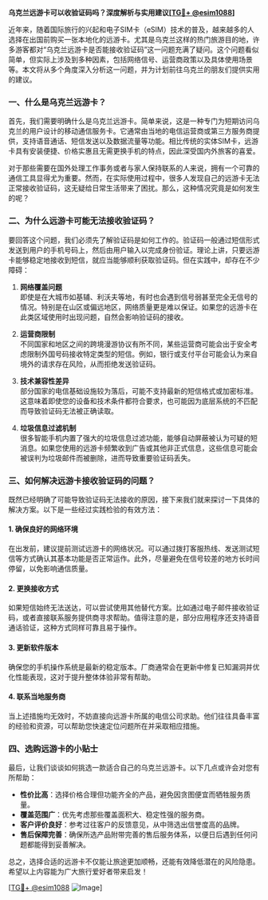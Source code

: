 **乌克兰远游卡可以收验证码吗？深度解析与实用建议[[TG💪+ @esim1088](https://t.me/s/esim1088)]**

近年来，随着国际旅行的兴起和电子SIM卡（eSIM）技术的普及，越来越多的人选择在出国前购买一张本地化的远游卡。尤其是乌克兰这样的热门旅游目的地，许多游客都对“乌克兰远游卡是否能接收验证码”这一问题充满了疑问。这个问题看似简单，但实际上涉及到多种因素，包括网络信号、运营商政策以及具体使用场景等。本文将从多个角度深入分析这一问题，并为计划前往乌克兰的朋友们提供实用的建议。

### 一、什么是乌克兰远游卡？

首先，我们需要明确什么是乌克兰远游卡。简单来说，这是一种专门为短期访问乌克兰的用户设计的移动通信服务卡。它通常由当地的电信运营商或第三方服务商提供，支持语音通话、短信发送以及数据流量等功能。相比传统的实体SIM卡，远游卡具有安装便捷、价格实惠且无需更换手机的特点，因此深受国内外旅客的喜爱。

对于那些需要在国外处理工作事务或者与家人保持联系的人来说，拥有一个可靠的通信工具显得尤为重要。然而，在实际使用过程中，很多人发现自己的远游卡无法正常接收验证码，这无疑给日常生活带来了困扰。那么，这种情况究竟是如何发生的呢？

### 二、为什么远游卡可能无法接收验证码？

要回答这个问题，我们必须先了解验证码是如何工作的。验证码一般通过短信形式发送到用户的手机号码上，然后由用户输入以完成身份验证。理论上讲，只要远游卡能够稳定地接收到短信，就应当能够顺利获取验证码。但在实践中，却存在不少障碍：

1. **网络覆盖问题**  
   即使是在大城市如基辅、利沃夫等地，有时也会遇到信号弱甚至完全无信号的情况。特别是在山区或偏远地区，网络质量更是难以保证。如果您的远游卡在此类区域使用时出现问题，自然会影响验证码的接收。

2. **运营商限制**  
   不同国家和地区之间的跨境漫游协议有所不同，某些运营商可能会出于安全考虑限制外国号码接收特定类型的短信。例如，银行或支付平台可能会认为来自境外的请求存在风险，从而拒绝发送验证码。

3. **技术兼容性差异**  
   部分国家的电信基础设施较为落后，可能不支持最新的短信格式或加密标准。这意味着即使您的设备和技术条件都符合要求，也可能因为底层系统的不匹配而导致验证码无法被正确读取。

4. **垃圾信息过滤机制**  
   很多智能手机内置了强大的垃圾信息过滤功能，能够自动屏蔽被认为可疑的短消息。如果您使用的远游卡频繁收到广告或其他非正式信息，这些信息可能会被误判为垃圾邮件而被删除，进而导致重要验证码丢失。

### 三、如何解决远游卡接收验证码的问题？

既然已经明确了可能导致验证码无法接收的原因，接下来我们就来探讨一下具体的解决方案。以下是一些经过实践检验的有效方法：

#### 1. 确保良好的网络环境
在出发前，建议提前测试远游卡的网络状况。可以通过拨打客服热线、发送测试短信等方式确认其基本功能是否正常运作。此外，尽量避免在信号较差的地方长时间停留，以免影响通信质量。

#### 2. 更换接收方式
如果短信始终无法送达，可以尝试使用其他替代方案。比如通过电子邮件接收验证码，或者直接联系服务提供商寻求帮助。值得注意的是，部分应用程序还支持语音通话验证，这种方式同样可靠且易于操作。

#### 3. 更新软件版本
确保您的手机操作系统是最新的稳定版本。厂商通常会在更新中修复已知漏洞并优化性能表现，这对于提升整体体验非常有帮助。

#### 4. 联系当地服务商
当上述措施均无效时，不妨直接向远游卡所属的电信公司求助。他们往往具备丰富的经验和资源，可以帮助您快速定位问题所在并采取相应措施。

### 四、选购远游卡的小贴士

最后，让我们谈谈如何挑选一款适合自己的乌克兰远游卡。以下几点或许会对您有所帮助：

- **性价比高**：选择价格合理但功能齐全的产品，避免因贪图便宜而牺牲服务质量。
- **覆盖范围广**：优先考虑那些覆盖面积大、稳定性强的服务商。
- **客户评价良好**：参考过往客户的反馈意见，从中筛选出信誉度高的品牌。
- **售后保障完善**：确保所选产品附带完善的售后服务体系，以便日后遇到任何问题都能得到妥善解决。

总之，选择合适的远游卡不仅能让旅途更加顺畅，还能有效降低潜在的风险隐患。希望以上内容能为广大旅行爱好者带来启发！

[[TG💪+ @esim1088](https://t.me/s/esim1088) ![Image](https://i.postimg.cc/4NQfJmqS/Snipaste-2025-05-13-00-14-12.png)]